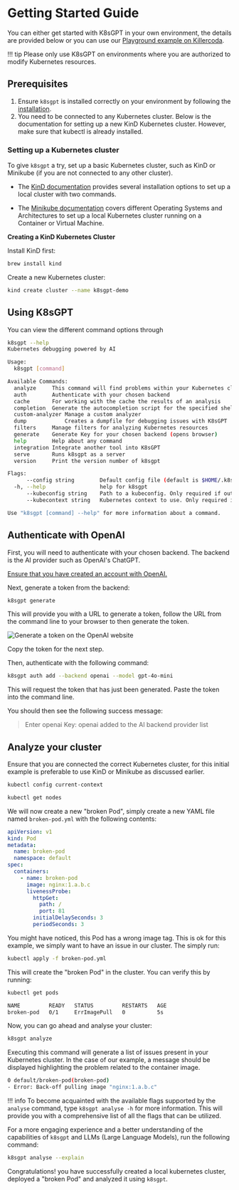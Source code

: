 # Getting Started Guide

You can either get started with K8sGPT in your own environment, the details are provided below or you can use our [Playground example on Killercoda](../tutorials/playground.md).

!!! tip
    Please only use K8sGPT on environments where you are authorized to modify Kubernetes resources.

## Prerequisites

1. Ensure `k8sgpt` is installed correctly on your environment by following the [installation](./installation.md).
2. You need to be connected to any Kubernetes cluster. Below is the documentation for setting up a new KinD Kubernetes cluster. However, make sure that kubectl is already installed.

### Setting up a Kubernetes cluster

To give `k8sgpt` a try, set up a basic Kubernetes cluster, such as KinD or Minikube (if you are not connected to any other cluster).

- The [KinD documentation](https://kind.sigs.k8s.io/docs/user/quick-start/) provides several installation options to set up a local cluster with two commands.

- The [Minikube documentation](https://minikube.sigs.k8s.io/docs/start/) covers different Operating Systems and Architectures to set up a local Kubernetes cluster running on a Container or Virtual Machine.


**Creating a KinD Kubernetes Cluster**

Install KinD first:
```bash
brew install kind
```

Create a new Kubernetes cluster:
```bash
kind create cluster --name k8sgpt-demo
```

## Using K8sGPT

You can view the different command options through 

```bash
k8sgpt --help
Kubernetes debugging powered by AI

Usage:
  k8sgpt [command]

Available Commands:
  analyze     This command will find problems within your Kubernetes cluster
  auth        Authenticate with your chosen backend
  cache       For working with the cache the results of an analysis
  completion  Generate the autocompletion script for the specified shell
  custom-analyzer Manage a custom analyzer
  dump            Creates a dumpfile for debugging issues with K8sGPT
  filters     Manage filters for analyzing Kubernetes resources
  generate    Generate Key for your chosen backend (opens browser)
  help        Help about any command
  integration Integrate another tool into K8sGPT
  serve       Runs k8sgpt as a server
  version     Print the version number of k8sgpt

Flags:
      --config string        Default config file (default is $HOME/.k8sgpt.yaml)
  -h, --help                 help for k8sgpt
      --kubeconfig string    Path to a kubeconfig. Only required if out-of-cluster.
      --kubecontext string   Kubernetes context to use. Only required if out-of-cluster.

Use "k8sgpt [command] --help" for more information about a command.
```

## Authenticate with OpenAI

First, you will need to authenticate with your chosen backend. The backend is the AI provider such as OpenAI's ChatGPT.

[Ensure that you have created an account with OpenAI.](https://platform.openai.com/login)

Next, generate a token from the backend:

```bash
k8sgpt generate
```

This will provide you with a URL to generate a token, follow the URL from the command line to your browser to then generate the token.

![Generate a token on the OpenAI website](../imgs/generate-token.png)

Copy the token for the next step.

Then, authenticate with the following command:

```bash
k8sgpt auth add --backend openai --model gpt-4o-mini
```

This will request the token that has just been generated. Paste the token into the command line.

You should then see the following success message:
> Enter openai Key: openai added to the AI backend provider list

## Analyze your cluster

Ensure that you are connected the correct Kubernetes cluster, for this initial example is preferable to use KinD or Minikube as discussed earlier.

```bash
kubectl config current-context
```

```bash
kubectl get nodes
```

We will now create a new "broken Pod", simply create a new YAML file named `broken-pod.yml` with the following contents:
```yaml
apiVersion: v1
kind: Pod
metadata:
  name: broken-pod
  namespace: default
spec:
  containers:
    - name: broken-pod
      image: nginx:1.a.b.c
      livenessProbe:
        httpGet:
          path: /
          port: 81
        initialDelaySeconds: 3
        periodSeconds: 3
```
You might have noticed, this Pod has a wrong image tag. This is ok for this example, we simply want to have an issue in our cluster. The simply run:

```bash
kubectl apply -f broken-pod.yml
```

This will create the "broken Pod" in the cluster. You can verify this by running:

```bash
kubectl get pods

NAME         READY   STATUS         RESTARTS   AGE
broken-pod   0/1     ErrImagePull   0          5s
```

Now, you can go ahead and analyse your cluster:

```bash
k8sgpt analyze
```

Executing this command will generate a list of issues present in your Kubernetes cluster. In the case of our example, a message should be displayed highlighting the problem related to the container image.

```bash
0 default/broken-pod(broken-pod)
- Error: Back-off pulling image "nginx:1.a.b.c"
```

!!! info
    To become acquainted with the available flags supported by the `analyse` command, type `k8sgpt analyse -h` for more information. This will provide you with a comprehensive list of all the flags that can be utilized.

For a more engaging experience and a better understanding of the capabilities of `k8sgpt` and LLMs (Large Language Models), run the following command:

```bash
k8sgpt analyse --explain
```

Congratulations! you have successfully created a local kubernetes cluster, deployed a "broken Pod" and analyzed it using `k8sgpt`.

